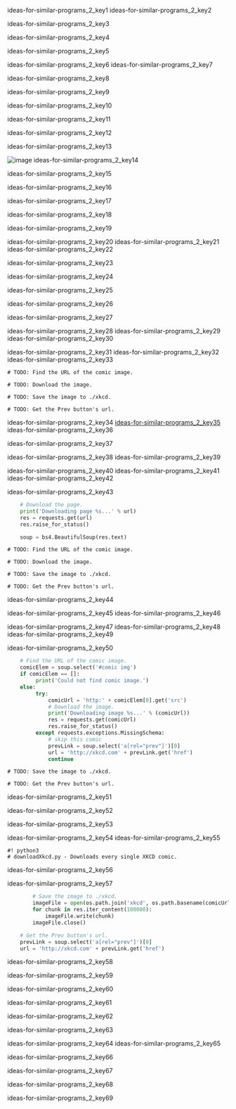 ideas-for-similar-programs_2_key1
ideas-for-similar-programs_2_key2


ideas-for-similar-programs_2_key3


ideas-for-similar-programs_2_key4


ideas-for-similar-programs_2_key5


ideas-for-similar-programs_2_key6
ideas-for-similar-programs_2_key7


ideas-for-similar-programs_2_key8


ideas-for-similar-programs_2_key9


ideas-for-similar-programs_2_key10


ideas-for-similar-programs_2_key11


ideas-for-similar-programs_2_key12


ideas-for-similar-programs_2_key13


![image](asseta/000016.jpg)
ideas-for-similar-programs_2_key14


ideas-for-similar-programs_2_key15


ideas-for-similar-programs_2_key16


ideas-for-similar-programs_2_key17


ideas-for-similar-programs_2_key18


ideas-for-similar-programs_2_key19


ideas-for-similar-programs_2_key20
ideas-for-similar-programs_2_key21
ideas-for-similar-programs_2_key22


ideas-for-similar-programs_2_key23


ideas-for-similar-programs_2_key24


ideas-for-similar-programs_2_key25


ideas-for-similar-programs_2_key26


ideas-for-similar-programs_2_key27



ideas-for-similar-programs_2_key28
ideas-for-similar-programs_2_key29
ideas-for-similar-programs_2_key30


ideas-for-similar-programs_2_key31
ideas-for-similar-programs_2_key32
ideas-for-similar-programs_2_key33


    # TODO: Find the URL of the comic image.

    # TODO: Download the image.

    # TODO: Save the image to ./xkcd.

    # TODO: Get the Prev button's url.

ideas-for-similar-programs_2_key34
[ideas-for-similar-programs_2_key35](http://xkcd.com&#39;)
ideas-for-similar-programs_2_key36


ideas-for-similar-programs_2_key37


ideas-for-similar-programs_2_key38
ideas-for-similar-programs_2_key39



ideas-for-similar-programs_2_key40
ideas-for-similar-programs_2_key41
ideas-for-similar-programs_2_key42


ideas-for-similar-programs_2_key43
```python
    # Download the page.
    print('Downloading page %s...' % url)
    res = requests.get(url)
    res.raise_for_status()

    soup = bs4.BeautifulSoup(res.text)
```
    # TODO: Find the URL of the comic image.

    # TODO: Download the image.

    # TODO: Save the image to ./xkcd.

    # TODO: Get the Prev button's url.

ideas-for-similar-programs_2_key44


ideas-for-similar-programs_2_key45
ideas-for-similar-programs_2_key46



ideas-for-similar-programs_2_key47
ideas-for-similar-programs_2_key48
ideas-for-similar-programs_2_key49


ideas-for-similar-programs_2_key50
```python
    # Find the URL of the comic image.
    comicElem = soup.select('#comic img')
    if comicElem == []:
         print('Could not find comic image.')
    else:
         try:
             comicUrl = 'http:' + comicElem[0].get('src')
             # Download the image.
             print('Downloading image %s...' % (comicUrl))
             res = requests.get(comicUrl)
             res.raise_for_status()
         except requests.exceptions.MissingSchema:
             # skip this comic
             prevLink = soup.select('a[rel="prev"]')[0]
             url = 'http://xkcd.com' + prevLink.get('href')
             continue
```

    # TODO: Save the image to ./xkcd.

    # TODO: Get the Prev button's url.

ideas-for-similar-programs_2_key51


ideas-for-similar-programs_2_key52


ideas-for-similar-programs_2_key53


ideas-for-similar-programs_2_key54
ideas-for-similar-programs_2_key55



    #! python3
    # downloadXkcd.py - Downloads every single XKCD comic.

ideas-for-similar-programs_2_key56


ideas-for-similar-programs_2_key57
```python
        # Save the image to ./xkcd.
        imageFile = open(os.path.join('xkcd', os.path.basename(comicUrl)), 'wb')
        for chunk in res.iter_content(100000):
            imageFile.write(chunk)
        imageFile.close()

    # Get the Prev button's url.
    prevLink = soup.select('a[rel="prev"]')[0]
    url = 'http://xkcd.com' + prevLink.get('href')
```
ideas-for-similar-programs_2_key58


ideas-for-similar-programs_2_key59


ideas-for-similar-programs_2_key60


ideas-for-similar-programs_2_key61


ideas-for-similar-programs_2_key62



ideas-for-similar-programs_2_key63


ideas-for-similar-programs_2_key64
ideas-for-similar-programs_2_key65


ideas-for-similar-programs_2_key66


ideas-for-similar-programs_2_key67


ideas-for-similar-programs_2_key68


ideas-for-similar-programs_2_key69
